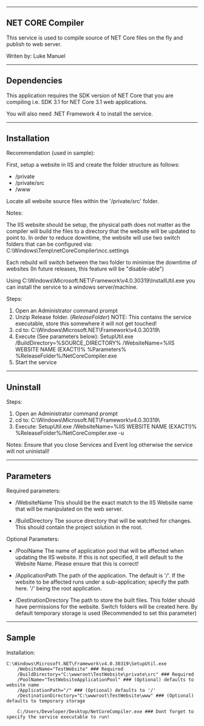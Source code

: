 ------------------
NET CORE Compiler
------------------
This service is used to compile source of NET Core files on the fly and publish to web server.

Writen by: Luke Manuel

------------------
Dependencies
------------------
This application requires the SDK version of NET Core that you are compiling i.e. SDK 3.1 for NET Core 3.1 web applications.

You will also need .NET Framework 4 to install the service.

------------------
Installation
------------------

Recommendation (used in sample):

First, setup a website in IIS and create the folder structure as follows:
 - /private
 - /private/src
 - /www

Locate all website source files within the '/private/src' folder.

Notes:

The IIS website should be setup, the physical path does not matter as the compiler will build the files to a directory that the website will be updated to point to. In order to reduce downtime, the website will use two switch folders that can be configured via: C:\Windows\Temp\netCoreCompiler\ncc.settings

Each rebuild will switch between the two folder to minimise the downtime of websites (In future releases, this feature will be "disable-able")

Using C:\Windows\Microsoft.NET\Framework\v4.0.30319\InstallUtil.exe you can install the service to a windows server/machine.

Steps:

1) Open an Administrator command prompt
2) Unzip Release folder. (*ReleaseFolder*) NOTE: This contains the service executable, store this somewhere it will not get touched!
2) cd to: C:\Windows\Microsoft.NET\Framework\v4.0.30319\
3) Execute (See parameters below): SetupUtil.exe /BuildDirectory=%SOURCE_DIRECTORY% /WebsiteName=%IIS WEBSITE NAME (EXACT!)% %Parameters% %ReleaseFolder%/NetCoreCompiler.exe
4) Start the service

------------------
Uninstall
------------------

Steps:

1) Open an Administrator command prompt
2) cd to: C:\Windows\Microsoft.NET\Framework\v4.0.30319\
3) Execute: SetupUtil.exe /WebsiteName=%IIS WEBSITE NAME (EXACT!)% %ReleaseFolder%/NetCoreCompiler.exe -u

Notes: Ensure that you close Services and Event log otherwise the service will not uninistall!

------------------
Parameters
------------------

Required parameters:

 - /WebsiteName
		This should be the exact match to the IIS Website name that will be manipulated on the web server.
		
 - /BuildDirectory
		Tbe source directory that will be watched for changes. This should contain the project solution in the root.
		
Optional Parameters:

 - /PoolName
		The name of application pool that will be affected when updating the IIS website. If this is not specified, it will default to the Website Name. Please ensure that this is correct!

 - /ApplicationPath
		The path of the application. The default is '/'. If the website to be affected runs under a sub-application; specify the path here. '/' being the root application.
		
 - /DestinationDirectory
		The path to store the built files. This folder should have permissions for the website. Switch folders will be created here. By default temporary storage is used (Recommended to set this parameter)
		

------------------
Sample
------------------

Installation:

	C:\Windows\Microsoft.NET\Framework\v4.0.30319\SetupUtil.exe
		/WebsiteName="TestWebsite" ### Required
		/BuildDirectory="C:\wwwroot\TestWebsite\private\src" ### Required
		/PoolName="TestWebsiteApplicationPool" ### (Optional) defaults to website name
		/ApplicationPath="/" ### (Optional) defaults to '/'
		/DestinationDirectory="C:\wwwroot\TestWebsite\www" ### (Optional) defaults to temporary storage
		
		C:/Users/Developer/Desktop/NetCoreCompiler.exe ### Dont forget to specify the service executable to run!